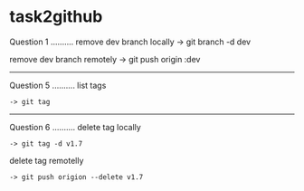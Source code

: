# task2github

Question 1 
..........
remove dev branch locally 
       ->  git branch -d dev

remove dev branch remotely 
        -> git push origin :dev


***********************************************************

Question 5 
..........
list tags 

    -> git tag


***********************************************************

Question 6 
..........
delete tag locally 

    -> git tag -d v1.7

delete tag remotelly 
  
  
    -> git push origion --delete v1.7

